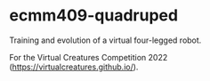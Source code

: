 # ecmm409-quadruped

Training and evolution of a virtual four-legged robot.

For the Virtual Creatures Competition 2022 (https://virtualcreatures.github.io/).
